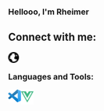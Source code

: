 ### Hellooo, I'm Rheimer

## Connect with me:

[<img align="left" alt="http://rheimer.nl/" width="22px" src="https://raw.githubusercontent.com/iconic/open-iconic/master/svg/globe.svg" />][website]

<br />

### Languages and Tools:

<img align="left" alt="Visual Studio Code" width="26px" src="./icons/vs-code.png" />
<img align="left" alt="Vue.js" width="26px" src="./icons/vuejs-brands.svg" />

<!-- <p align="center">
  <a href="https://github.com/RheimerVanDijk" target"blank_"><img src="https://img.shields.io/badge/GitHub%20-191717.svg?&style=for-the-badge&logo=github&logoColor=white"></a>
</p>

<img src="https://github-readme-stats.vercel.app/api/top-langs/?username=RheimerVanDijk" />

<a href="https://github.com/RheimerVanDijk">
  <img src="https://komarev.com/ghpvc/?username=RheimerVanDijk&style=flat-square" />
</a>
<a href="https://github.com/RheimerVanDijk">
  <img src="https://img.shields.io/github/followers/RheimerVanDijk?style=social" />
</a> -->

[website]: http://rheimer.nl/
